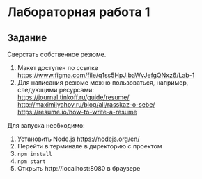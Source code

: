 #  Лабораторная работа 1
## Задание
Сверстать собственное резюме.
1.  Макет доступен по ссылке https://www.figma.com/file/q1ss5HpJIbaWvJefgQNxz6/Lab-1
2.  Для написания резюме можно пользоваться, например, следующими ресурсами: <br> https://journal.tinkoff.ru/guide/resume/ <br> http://maximilyahov.ru/blog/all/rasskaz-o-sebe/ <br> https://resume.io/how-to-write-a-resume


Для запуска необходимо:
1. Установить Node.js https://nodejs.org/en/
2. Перейти в терминале в директорию с проектом
3. `npm install`
4. `npm start`
5. Открыть http://localhost:8080 в браузере